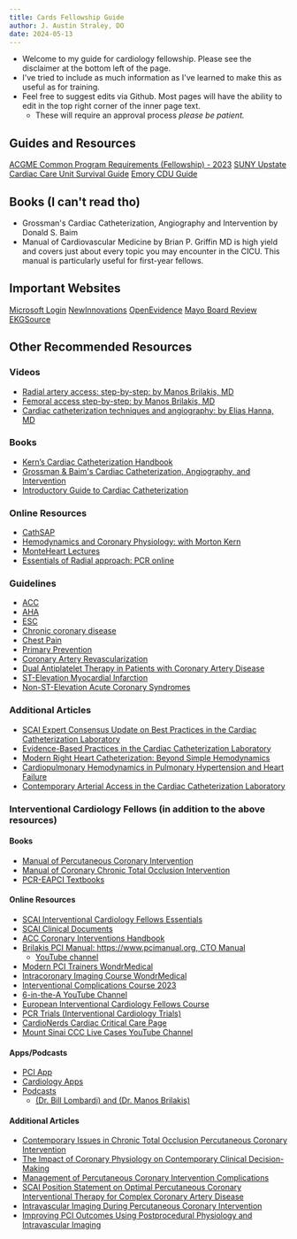 ```yaml
---
title: Cards Fellowship Guide
author: J. Austin Straley, DO
date: 2024-05-13
---
```


- Welcome to my guide for cardiology fellowship. Please see the disclaimer at the bottom left of the page.
- I've tried to include as much information as I've learned to make this as useful as for training.
- Feel free to suggest edits via Github. Most pages will have the ability to edit in the top right corner of the inner page text.
  - These will require an approval process *please be patient.*

## Guides and Resources

[ACGME Common Program Requirements (Fellowship) - 2023][1]
[SUNY Upstate Cardiac Care Unit Survival Guide][7]
[Emory CDU Guide][8]

## Books (I can't read tho)

- Grossman's Cardiac Catheterization, Angiography and Intervention by Donald S. Baim
- Manual of Cardiovascular Medicine by Brian P. Griffin MD is high yield and covers just about every topic you may encounter in the CICU. This manual is particularly useful for first-year fellows.

## Important Websites

[Microsoft Login][2]
[NewInnovations][3]
[OpenEvidence][4]
[Mayo Board Review][5]
[EKGSource][6]

## Other Recommended Resources

### Videos

- [Radial artery access: step-by-step: by Manos Brilakis, MD](https://www.youtube.com/watch?v=zQCx7wQSe-Q)
- [Femoral access step-by-step: by Manos Brilakis, MD](https://www.youtube.com/watch?v=S7UWo_MsWjc)
- [Cardiac catheterization techniques and angiography: by Elias Hanna, MD](https://www.youtube.com/playlist?list=PLtUwanWSYKNopx_Vfnl3viDGtuKqRcMJm)

### Books

- [Kern’s Cardiac Catheterization Handbook](https://www.amazon.com/Kerns-Cardiac-Catheterization-Handbook-Sorajja-dp-0323597734/dp/0323597734/)
- [Grossman & Baim's Cardiac Catheterization, Angiography, and Intervention](https://www.amazon.com/Grossman-Cardiac-Catheterization-Angiography-Intervention/dp/149638637X/)
- [Introductory Guide to Cardiac Catheterization](https://www.amazon.com/Introductory-Guide-Cardiac-Catheterization-Askari-dp-1605478857/dp/1605478857/)

### Online Resources

- [CathSAP](https://www.acc.org/education-and-meetings/products-and-resources/cathsap)
- [Hemodynamics and Coronary Physiology: with Morton Kern](https://wondrmedical.net/ch/HemoDynamics-Coronary-Physiology?uuid=894f6b08-96e1-444d-b271-3002b21830a1)
- [MonteHeart Lectures](https://www.youtube.com/c/MonteHeartLectures/videos)
- [Essentials of Radial approach: PCR online](https://www.pcronline.com/Webinars/PCR-Edu-Online/Radial-Artery-Access/Radial-Approach/Radial-approach-essentials)

### Guidelines

- [ACC](https://www.acc.org/guidelines)
- [AHA](https://professional.heart.org/en/guidelines-and-statements)
- [ESC](https://www.escardio.org/Guidelines/Clinical-Practice-Guidelines)
- [Chronic coronary disease](https://www.jacc.org/doi/10.1016/j.jacc.2023.04.003)
- [Chest Pain](https://www.jacc.org/doi/10.1016/j.jacc.2021.07.053)
- [Primary Prevention](https://www.jacc.org/doi/abs/10.1016/j.jacc.2019.03.010)
- [Coronary Artery Revascularization](https://www.jacc.org/doi/10.1016/j.jacc.2021.09.006)
- [Dual Antiplatelet Therapy in Patients with Coronary Artery Disease](https://www.jacc.org/doi/10.1016/j.jacc.2016.03.513)
- [ST-Elevation Myocardial Infarction](https://www.jacc.org/doi/abs/10.1016/j.jacc.2012.11.019)
- [Non-ST-Elevation Acute Coronary Syndromes](https://www.jacc.org/doi/abs/10.1016/j.jacc.2014.09.017)

### Additional Articles

- [SCAI Expert Consensus Update on Best Practices in the Cardiac Catheterization Laboratory](https://onlinelibrary.wiley.com/doi/10.1002/ccd.29744)
- [Evidence-Based Practices in the Cardiac Catheterization Laboratory](https://www.ahajournals.org/doi/10.1161/CIR.0000000000000996)
- [Modern Right Heart Catheterization: Beyond Simple Hemodynamics](https://doi.org/10.21693/1933-088X-19.1.6)
- [Cardiopulmonary Hemodynamics in Pulmonary Hypertension and Heart Failure](https://doi.org/10.1016/j.jacc.2020.10.007)
- [Contemporary Arterial Access in the Cardiac Catheterization Laboratory](https://doi.org/10.1016/j.jcin.2017.08.058)

### Interventional Cardiology Fellows (in addition to the above resources)

#### Books

- [Manual of Percutaneous Coronary Intervention](https://www.amazon.com/Manual-Percutaneous-Coronary-Interventions-Step/dp/0128193670/)
- [Manual of Coronary Chronic Total Occlusion Intervention](https://www.amazon.com/Chronic-Occlusion-Percutaneous-Coronary-Interventions-dp-0323917879/dp/0323917879/)
- [PCR-EAPCI Textbooks](https://www.pcronline.com/PCR-Publications/Textbooks)

#### Online Resources

- [SCAI Interventional Cardiology Fellows Essentials](https://scai.org/interventional-cardiology-fellows-essentials)
- [SCAI Clinical Documents](https://scai.org/publications/clinical-documents)
- [ACC Coronary Interventions Handbook](https://www.acc.org/membership/features/coronary-interventions-handbook)
- [Brilakis PCI Manual: https://www.pcimanual.org, CTO Manual](https://www.ctomanual.org)
    - [YouTube channel](https://www.youtube.com/user/EmmanouilBrilakis)
- [Modern PCI Trainers WondrMedical](https://wondrmedical.net/ch/Modern-PCI-Trainers)
- [Intracoronary Imaging Course WondrMedical](https://wondrmedical.net/ch/Intracoronary-Imaging-Course)
- [Interventional Complications Course 2023](https://www.tctmd.com/conference/complications2023)
- [6-in-the-A YouTube Channel](https://www.youtube.com/c/6intheA/videos)
- [European Interventional Cardiology Fellows Course](https://www.pcronline.com/Cases-resources-images/Resources/Best-of-selection/EAPCI-Fellows-Course-resources)
- [PCR Trials (Interventional Cardiology Trials)](https://eurointervention.pcronline.com/trials)
- [CardioNerds Cardiac Critical Care Page](https://www.cardionerds.com/cardiaccriticalcare)
- [Mount Sinai CCC Live Cases YouTube Channel](https://www.youtube.com/c/CCCLiveCases)

#### Apps/Podcasts

- [PCI App](https://apps.apple.com/in/app/pci-app/id1607148631)
- [Cardiology Apps](https://cardiologyapps.com)
- [Podcasts](https://www.drjourneytobetter.com)
    - [(Dr. Bill Lombardi) and (Dr. Manos Brilakis)](https://podcasts.apple.com/au/podcast/sensei-podcast/id1650252168)

#### Additional Articles

- [Contemporary Issues in Chronic Total Occlusion Percutaneous Coronary Intervention](https://doi.org/10.1016/j.jcin.2021.09.027)
- [The Impact of Coronary Physiology on Contemporary Clinical Decision-Making](https://doi.org/10.1016/j.jcin.2020.04.040)
- [Management of Percutaneous Coronary Intervention Complications](https://www.ahajournals.org/doi/10.1161/CIRCINTERVENTIONS.120.008962)
- [SCAI Position Statement on Optimal Percutaneous Coronary Interventional Therapy for Complex Coronary Artery Disease](https://onlinelibrary.wiley.com/doi/10.1002/ccd.28994)
- [Intravascular Imaging During Percutaneous Coronary Intervention](https://www.jacc.org/doi/10.1016/j.jacc.2022.11.045)
- [Improving PCI Outcomes Using Postprocedural Physiology and Intravascular Imaging](https://doi.org/10.1016/j.jcin.2021.08.069)

[1]: https://www.acgme.org/globalassets/pfassets/programrequirements/cprfellowship_2023v2.pdf
[2]: https://login.microsoftonline.com/
[3]: https://www.new-innov.com/login/
[4]: https://www.openevidence.com/tldr
[5]: https://cveducation.mayo.edu/
[6]: https://ecgsource.com/index_main.php
[7]: https://www.upstate.edu/medresidency/pdf/ccu_handbook_2_.pdf
[8]: https://med.emory.edu/departments/emergency-medicine/_documents/cdu-manual-and-protocols-3-8-2024.pdf
